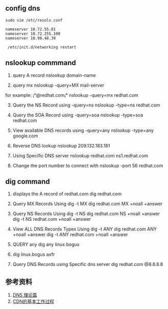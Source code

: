 ## config dns

```shell
sudo vim /etc/resolv.conf

nameserver 10.72.55.81
nameserver 10.72.255.100
nameserver 10.98.48.39

 /etc/init.d/networking restart
```

## nslookup commmand

1. query A record
nslookup domain-name

2. query mx
nslookup -query=MX mail-server

for example:
¡°@redhat.com¡°
nslookup -query=mx redhat.com

3. Query the NS Record using -query=ns
nslookup -type=ns redhat.com

4. Query the SOA Record using -query=soa
nslookup -type=soa redhat.com

5. View available DNS records using -query=any
nslookup -type=any google.com

6. Reverse DNS lookup
nslookup 209.132.183.181

7. Using Specific DNS server
nslookup redhat.com ns1.redhat.com

8. Change the port number to connect with
 nslookup -port 56 redhat.com


## dig command

1. displays the A record of redhat.com
 dig redhat.com

2. Query MX Records Using dig -t MX
dig redhat.com  MX +noall +answer

3. Query NS Records Using dig -t NS
 dig redhat.com NS +noall +answer
 dig -t NS redhat.com +noall +answer

4. View ALL DNS Records Types Using dig -t ANY
dig redhat.com ANY +noall +answer
dig -t ANY redhat.com  +noall +answer

5. QUERY any 
dig any linux.bogus

6. dig linux.bogus axfr

7. Query DNS Records using Specific dns server
dig redhat.com @8.8.8.8



## 参考资料

1. [DNS 理论篇](http://www.pandan.xyz/2017/02/02/dns%20%E7%90%86%E8%AE%BA%E7%AF%87/)
2. [CDN的基本工作过程](http://book.51cto.com/art/201205/338756.htm)
